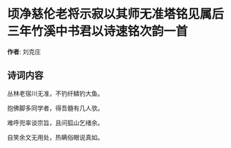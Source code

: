 # 顷净慈伦老将示寂以其师无准塔铭见属后三年竹溪中书君以诗速铭次韵一首

**作者**: 刘克庄

## 诗词内容

丛林老宿川无准，不钓纤鳞钓大鱼。

抱佛脚多同学者，得吾髓有几人欤。

难呼兜率谈宗旨，且问狐山乞绪余。

自笑余文无用处，热瞒俗眼说真如。

